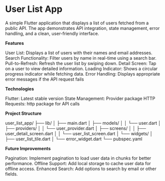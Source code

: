 # User List App

A simple Flutter application that displays a list of users fetched from a public API. The app demonstrates API integration, state management, error handling, and a clean, user-friendly interface.

**Features**

User List: Displays a list of users with their names and email addresses.
Search Functionality: Filter users by name in real-time using a search bar.
Pull-to-Refresh: Refresh the user list by swiping down.
Detail Screen: Tap on a user to view detailed information.
Loading Indicator: Shows a circular progress indicator while fetching data.
Error Handling: Displays appropriate error messages if the API request fails

**Technologies**

Flutter: Latest stable version
State Management: Provider package
HTTP Requests: http package for API calls

**Project Structure**

user_list_app/
├── lib/
│   ├── main.dart
│   ├── models/
│   │   └── user.dart
│   ├── providers/
│   │   └── user_provider.dart
│   ├── screens/
│   │   ├── user_detail_screen.dart
│   │   └── user_list_screen.dart
│   └── widgets/
│       ├── user_list_tile.dart
│       └── error_widget.dart
└── pubspec.yaml

**Future Improvements**

Pagination: Implement pagination to load user data in chunks for better performance.
Offline Support: Add local storage to cache user data for offline access.
Enhanced Search: Add options to search by email or other fields.
